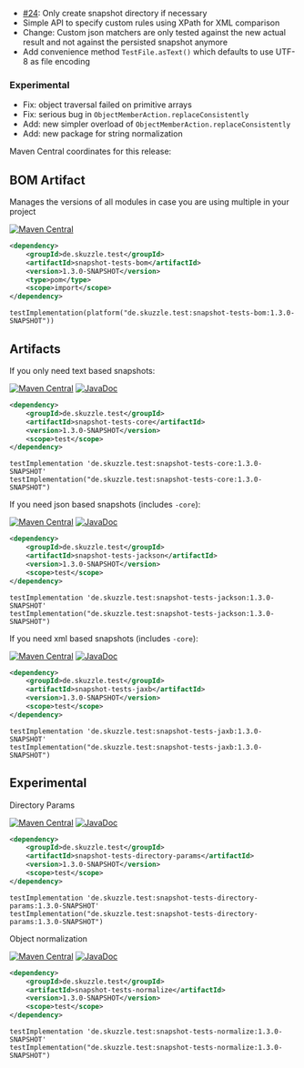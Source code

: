* [#24](https://github.com/skuzzle/snapshot-tests/issues/24): Only create snapshot directory if necessary
* Simple API to specify custom rules using XPath for XML comparison
* Change: Custom json matchers are only tested against the new actual result and not against the persisted snapshot anymore
* Add convenience method `TestFile.asText()` which defaults to use UTF-8 as file encoding

### Experimental
* Fix: object traversal failed on primitive arrays
* Fix: serious bug in `ObjectMemberAction.replaceConsistently`
* Add: new simpler overload of `ObjectMemberAction.replaceConsistently`
* Add: new package for string normalization

Maven Central coordinates for this release:

## BOM Artifact
Manages the versions of all modules in case you are using multiple in your project

[![Maven Central](https://img.shields.io/static/v1?label=MavenCentral&message=1.3.0-SNAPSHOT&color=blue)](https://search.maven.org/artifact/de.skuzzle.test/snapshot-tests-bom/1.3.0-SNAPSHOT/jar)

```xml
<dependency>
    <groupId>de.skuzzle.test</groupId>
    <artifactId>snapshot-tests-bom</artifactId>
    <version>1.3.0-SNAPSHOT</version>
    <type>pom</type>
    <scope>import</scope>
</dependency>
```

```
testImplementation(platform("de.skuzzle.test:snapshot-tests-bom:1.3.0-SNAPSHOT"))
```

## Artifacts
If you only need text based snapshots:

[![Maven Central](https://img.shields.io/static/v1?label=MavenCentral&message=1.3.0-SNAPSHOT&color=blue)](https://search.maven.org/artifact/de.skuzzle.test/snapshot-tests-core/1.3.0-SNAPSHOT/jar) [![JavaDoc](https://img.shields.io/static/v1?label=JavaDoc&message=1.3.0-SNAPSHOT&color=orange)](http://www.javadoc.io/doc/de.skuzzle.test/snapshot-tests-core/1.3.0-SNAPSHOT)

```xml
<dependency>
    <groupId>de.skuzzle.test</groupId>
    <artifactId>snapshot-tests-core</artifactId>
    <version>1.3.0-SNAPSHOT</version>
    <scope>test</scope>
</dependency>
```

```
testImplementation 'de.skuzzle.test:snapshot-tests-core:1.3.0-SNAPSHOT'
testImplementation("de.skuzzle.test:snapshot-tests-core:1.3.0-SNAPSHOT")
```

If you need json based snapshots (includes `-core`):

[![Maven Central](https://img.shields.io/static/v1?label=MavenCentral&message=1.3.0-SNAPSHOT&color=blue)](https://search.maven.org/artifact/de.skuzzle.test/snapshot-tests-jackson/1.3.0-SNAPSHOT/jar) [![JavaDoc](https://img.shields.io/static/v1?label=JavaDoc&message=1.3.0-SNAPSHOT&color=orange)](http://www.javadoc.io/doc/de.skuzzle.test/snapshot-tests-jackson/1.3.0-SNAPSHOT)

```xml
<dependency>
    <groupId>de.skuzzle.test</groupId>
    <artifactId>snapshot-tests-jackson</artifactId>
    <version>1.3.0-SNAPSHOT</version>
    <scope>test</scope>
</dependency>
```

```
testImplementation 'de.skuzzle.test:snapshot-tests-jackson:1.3.0-SNAPSHOT'
testImplementation("de.skuzzle.test:snapshot-tests-jackson:1.3.0-SNAPSHOT")
```

If you need xml based snapshots (includes `-core`):

[![Maven Central](https://img.shields.io/static/v1?label=MavenCentral&message=1.3.0-SNAPSHOT&color=blue)](https://search.maven.org/artifact/de.skuzzle.test/snapshot-tests-jaxb/1.3.0-SNAPSHOT/jar) [![JavaDoc](https://img.shields.io/static/v1?label=JavaDoc&message=1.3.0-SNAPSHOT&color=orange)](http://www.javadoc.io/doc/de.skuzzle.test/snapshot-tests-jaxb/1.3.0-SNAPSHOT)

```xml
<dependency>
    <groupId>de.skuzzle.test</groupId>
    <artifactId>snapshot-tests-jaxb</artifactId>
    <version>1.3.0-SNAPSHOT</version>
    <scope>test</scope>
</dependency>
```

```
testImplementation 'de.skuzzle.test:snapshot-tests-jaxb:1.3.0-SNAPSHOT'
testImplementation("de.skuzzle.test:snapshot-tests-jaxb:1.3.0-SNAPSHOT")
```

## Experimental
Directory Params

[![Maven Central](https://img.shields.io/static/v1?label=MavenCentral&message=1.3.0-SNAPSHOT&color=blue)](https://search.maven.org/artifact/de.skuzzle.test/snapshot-tests-directory-params/1.3.0-SNAPSHOT/jar) [![JavaDoc](https://img.shields.io/static/v1?label=JavaDoc&message=1.3.0-SNAPSHOT&color=orange)](http://www.javadoc.io/doc/de.skuzzle.test/snapshot-tests-directory-params/1.3.0-SNAPSHOT)

```xml
<dependency>
    <groupId>de.skuzzle.test</groupId>
    <artifactId>snapshot-tests-directory-params</artifactId>
    <version>1.3.0-SNAPSHOT</version>
    <scope>test</scope>
</dependency>
```

```
testImplementation 'de.skuzzle.test:snapshot-tests-directory-params:1.3.0-SNAPSHOT'
testImplementation("de.skuzzle.test:snapshot-tests-directory-params:1.3.0-SNAPSHOT")
```

Object normalization

[![Maven Central](https://img.shields.io/static/v1?label=MavenCentral&message=1.3.0-SNAPSHOT&color=blue)](https://search.maven.org/artifact/de.skuzzle.test/snapshot-tests-normalize/1.3.0-SNAPSHOT/jar) [![JavaDoc](https://img.shields.io/static/v1?label=JavaDoc&message=1.3.0-SNAPSHOT&color=orange)](http://www.javadoc.io/doc/de.skuzzle.test/snapshot-tests-normalize/1.3.0-SNAPSHOT)

```xml
<dependency>
    <groupId>de.skuzzle.test</groupId>
    <artifactId>snapshot-tests-normalize</artifactId>
    <version>1.3.0-SNAPSHOT</version>
    <scope>test</scope>
</dependency>
```

```
testImplementation 'de.skuzzle.test:snapshot-tests-normalize:1.3.0-SNAPSHOT'
testImplementation("de.skuzzle.test:snapshot-tests-normalize:1.3.0-SNAPSHOT")
```